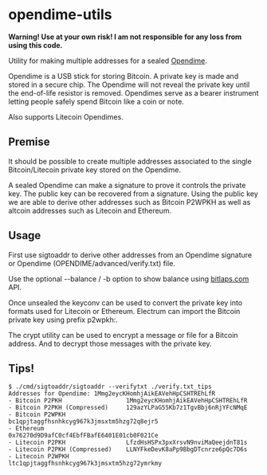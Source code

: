 # opendime-utils

**Warning! Use at your own risk! I am not responsible for any loss from using this code.**

Utility for making multiple addresses for a sealed [Opendime](https://opendime.com/).

Opendime is a USB stick for storing Bitcoin. A private key is made and stored in a secure chip. The Opendime will not reveal the private key until the end-of-life resistor is removed. Opendimes serve as a bearer instrument letting people safely spend Bitcoin like a coin or note.

Also supports Litecoin Opendimes.

## Premise

It should be possible to create multiple addresses associated to the single Bitcoin/Litecoin private key stored on the Opendime.

A sealed Opendime can make a signature to prove it controls the private key. The public key can be recovered from a signature. Using the public key we are able to derive other addresses such as Bitcoin P2WPKH as well as altcoin addresses such as Litecoin and Ethereum.

## Usage

First use sigtoaddr to derive other addresses from an Opendime signature or Opendime (OPENDIME/advanced/verify.txt) file.

Use the optional --balance / -b option to show balance using [bitlaps.com](https://bitaps.com/) API.

Once unsealed the keyconv can be used to convert the private key into formats used for Litecoin or Ethereum. Electrum can import the Bitcoin private key using prefix p2wpkh:<KEY>.

The crypt utility can be used to encrypt a message or file for a Bitcoin address. And to decrypt those messages with the private key.

## Tips!

```shell
$ ./cmd/sigtoaddr/sigtoaddr --verifytxt ./verify.txt_tips
Addresses for Opendime: 1Mmg2eycKHomhjAikEAVehHpCSHTREhLfR
- Bitcoin P2PKH                  1Mmg2eycKHomhjAikEAVehHpCSHTREhLfR
- Bitcoin P2PKH (Compressed)     129azYLPaG55Kb7z1TgvBbj6nRjYFcNMqE
- Bitcoin P2WPKH                 bc1qpjtaggfhsnhkcyg967k3jmsxtm5hzg72q8ejr5
- Ethereum                       0x76270d9D9afC0cf4EbfFBafE6401E01cb0F021Ce
- Litecoin P2PKH                 LfzdHsHSPx3pxXrsvN9nviMaQeejdnT81s
- Litecoin P2PKH (Compressed)    LLNYFkeDevK8aPp9BbgDTcnrze6pQc7D6s
- Litecoin P2WPKH                ltc1qpjtaggfhsnhkcyg967k3jmsxtm5hzg72ymrkmy
```
